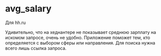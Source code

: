 # avg_salary
Для hh.ru

Удивительно, что на хеднантере не показывает среднюю зарплату на искомом запросе, очень не удобно. Приложение поможет тем, кто определяется с выбором сферы или направления. Для поиска нужна всего лишь ссылка запроса.

